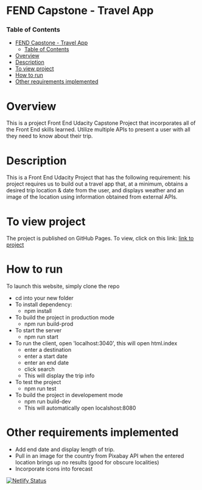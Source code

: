 # FEND Capstone - Travel App

### Table of Contents

- [FEND Capstone - Travel App](#fend-capstone---travel-app)
    - [Table of Contents](#table-of-contents)
- [Overview](#overview)
- [Description](#description)
- [To view project](#to-view-project)
- [How to run](#how-to-run)
- [Other requirements implemented](#other-requirements-implemented)

# Overview
This is a project Front End Udacity Capstone Project that incorporates all of the Front End skills learned. Utilize multiple APIs to present a user with all they need to know about their trip.

# Description

This is a Front End Udacity Project that has the following requirement:
his project requires us to build out a travel app that, at a minimum, obtains a desired trip location & date from the user, and displays weather and an image of the location using information obtained from external APIs.


# To view project
The project is published on GitHub Pages. To view, click on this link: [link to project](https://travel-planner-application.netlify.app/)

# How to run 
To launch this website, simply clone the repo 
 - cd into your new folder 
 - To install dependency:
   - npm install
 - To build the project in production mode
   - npm run build-prod
 - To start the server
   - npm run start
 - To run the client, open 'localhost:3040', this will open html.index
   - enter a destination
   - enter a start date
   - enter an end date
   - click search
   - This will display the trip info
 - To test the project
   - npm run test  
 - To build the project in developement mode
   - npm run build-dev
   - This will automatically open localshost:8080

# Other requirements implemented

- Add end date and display length of trip.
- Pull in an image for the country from Pixabay API when the entered location brings up no results (good for obscure localities)
- Incorporate icons into forecast

[![Netlify Status](https://api.netlify.com/api/v1/badges/3ce2d251-6960-4a7e-bc6f-4d14cdf938b7/deploy-status)](https://app.netlify.com/sites/travel-planner-application/deploys)
